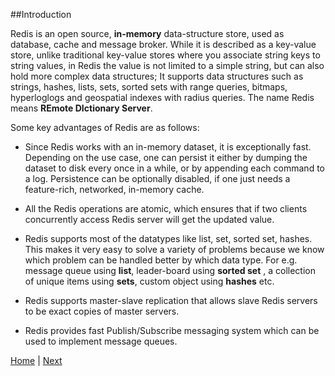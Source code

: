 ##Introduction

Redis is an open source, __in-memory__ data-structure store, used as database, cache and message broker. While it is described as a key-value store, unlike traditional key-value stores where you associate string keys to string values, in Redis the value is not limited to a simple string, but can also hold more complex data structures; It supports data structures such as strings, hashes, lists, sets, sorted sets with range queries, bitmaps, hyperloglogs and geospatial indexes with radius queries. The name Redis means __REmote DIctionary Server__.

Some key advantages of Redis are as follows:

* Since Redis works with an in-memory dataset, it is exceptionally fast. Depending on the use case, one can persist it either by dumping the dataset to disk every once in a while, or by appending each command to a log. Persistence can be optionally disabled, if one just needs a feature-rich, networked, in-memory cache.

* All the Redis operations are atomic, which ensures that if two clients concurrently access Redis server will get the updated value.

* Redis supports most of the datatypes like list, set, sorted set, hashes. This makes it very easy to solve a variety of problems because we know which problem can be handled better by which data type. For e.g. message queue using __list__, leader-board using __sorted set__ , a collection of unique items using __sets__, custom object using __hashes__ etc.
  
* Redis supports master-slave replication that allows slave Redis servers to be exact copies of master servers.

* Redis provides fast Publish/Subscribe messaging system which can be used to implement message queues.

[Home](https://github.com/joed7/Redis/blob/master/home.md)  |  [Next](https://github.com/joed7/Redis/blob/master/installation.md)
